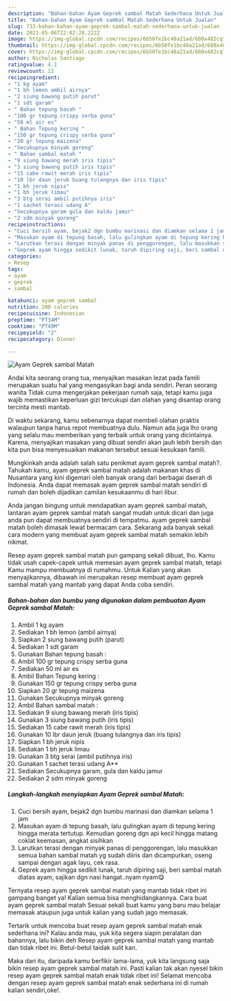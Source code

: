 ```yaml
---
description: "Bahan-bahan Ayam Geprek sambal Matah Sederhana Untuk Jualan"
title: "Bahan-bahan Ayam Geprek sambal Matah Sederhana Untuk Jualan"
slug: 733-bahan-bahan-ayam-geprek-sambal-matah-sederhana-untuk-jualan
date: 2021-05-06T22:02:28.222Z
image: https://img-global.cpcdn.com/recipes/6b50fe1bc48a21ad/680x482cq70/ayam-geprek-sambal-matah-foto-resep-utama.jpg
thumbnail: https://img-global.cpcdn.com/recipes/6b50fe1bc48a21ad/680x482cq70/ayam-geprek-sambal-matah-foto-resep-utama.jpg
cover: https://img-global.cpcdn.com/recipes/6b50fe1bc48a21ad/680x482cq70/ayam-geprek-sambal-matah-foto-resep-utama.jpg
author: Nicholas Santiago
ratingvalue: 4.1
reviewcount: 12
recipeingredient:
- "1 kg ayam"
- "1 bh lemon ambil airnya"
- "2 siung bawang putih parut"
- "1 sdt garam"
- " Bahan tepung basah "
- "100 gr tepung crispy serba guna"
- "50 ml air es"
- " Bahan Tepung kering "
- "150 gr tepung crispy serba guna"
- "20 gr tepung maizena"
- "Secukupnya minyak goreng"
- " Bahan sambal matah "
- "9 siung bawang merah iris tipis"
- "3 siung bawang putih iris tipis"
- "15 cabe rawit merah iris tipis"
- "10 lbr daun jeruk buang tulangnya dan iris tipis"
- "1 bh jeruk nipis"
- "1 bh jeruk limau"
- "3 btg serai ambil putihnya iris"
- "1 sachet terasi udang A"
- "Secukupnya garam gula dan kaldu jamur"
- "2 sdm minyak goreng"
recipeinstructions:
- "Cuci bersih ayam, bejak2 dgn bumbu marinasi dan diamkan selama 1 jam"
- "Masukan ayam di tepung basah, lalu gulingkan ayam di tepung kering hingga merata tertutup. Kemudian goreng dgn api kecil hingga matang coklat keemasan, angkat sisihkan"
- "Larutkan terasi dengan minyak panas di penggorengan, lalu masukkan semua bahan sambal matah yg sudah diiris dan dicampurkan, oseng sampai dengan agak layu, cek rasa."
- "Geprek ayam hingga sedikit lunak, taruh dipiring saji, beri sambal matah diatas ayam, sajikan dgn nasi hangat..nyam nyam😋"
categories:
- Resep
tags:
- ayam
- geprek
- sambal

katakunci: ayam geprek sambal 
nutrition: 200 calories
recipecuisine: Indonesian
preptime: "PT34M"
cooktime: "PT49M"
recipeyield: "2"
recipecategory: Dinner

---
```



![Ayam Geprek sambal Matah](https://img-global.cpcdn.com/recipes/6b50fe1bc48a21ad/680x482cq70/ayam-geprek-sambal-matah-foto-resep-utama.jpg)

Andai kita seorang orang tua, menyajikan masakan lezat pada famili merupakan suatu hal yang mengasyikan bagi anda sendiri. Peran seorang  wanita Tidak cuma mengerjakan pekerjaan rumah saja, tetapi kamu juga wajib memastikan keperluan gizi tercukupi dan olahan yang disantap orang tercinta mesti mantab.

Di waktu  sekarang, kamu sebenarnya dapat membeli olahan praktis walaupun tanpa harus repot membuatnya dulu. Namun ada juga lho orang yang selalu mau memberikan yang terbaik untuk orang yang dicintainya. Karena, menyajikan masakan yang dibuat sendiri akan jauh lebih bersih dan kita pun bisa menyesuaikan makanan tersebut sesuai kesukaan famili. 



Mungkinkah anda adalah salah satu penikmat ayam geprek sambal matah?. Tahukah kamu, ayam geprek sambal matah adalah makanan khas di Nusantara yang kini digemari oleh banyak orang dari berbagai daerah di Indonesia. Anda dapat memasak ayam geprek sambal matah sendiri di rumah dan boleh dijadikan camilan kesukaanmu di hari libur.

Anda jangan bingung untuk mendapatkan ayam geprek sambal matah, lantaran ayam geprek sambal matah sangat mudah untuk dicari dan juga anda pun dapat membuatnya sendiri di tempatmu. ayam geprek sambal matah boleh dimasak lewat bermacam cara. Sekarang ada banyak sekali cara modern yang membuat ayam geprek sambal matah semakin lebih nikmat.

Resep ayam geprek sambal matah pun gampang sekali dibuat, lho. Kamu tidak usah capek-capek untuk memesan ayam geprek sambal matah, tetapi Kamu mampu membuatnya di rumahmu. Untuk Kalian yang akan menyajikannya, dibawah ini merupakan resep membuat ayam geprek sambal matah yang mantab yang dapat Anda coba sendiri.

<!--inarticleads1-->

##### Bahan-bahan dan bumbu yang digunakan dalam pembuatan Ayam Geprek sambal Matah:

1. Ambil 1 kg ayam
1. Sediakan 1 bh lemon (ambil airnya)
1. Siapkan 2 siung bawang putih (parut)
1. Sediakan 1 sdt garam
1. Gunakan  Bahan tepung basah :
1. Ambil 100 gr tepung crispy serba guna
1. Sediakan 50 ml air es
1. Ambil  Bahan Tepung kering :
1. Gunakan 150 gr tepung crispy serba guna
1. Siapkan 20 gr tepung maizena
1. Gunakan Secukupnya minyak goreng
1. Ambil  Bahan sambal matah :
1. Sediakan 9 siung bawang merah (iris tipis)
1. Gunakan 3 siung bawang putih (iris tipis)
1. Sediakan 15 cabe rawit merah (iris tipis)
1. Gunakan 10 lbr daun jeruk (buang tulangnya dan iris tipis)
1. Siapkan 1 bh jeruk nipis
1. Sediakan 1 bh jeruk limau
1. Gunakan 3 btg serai (ambil putihnya iris)
1. Gunakan 1 sachet terasi udang A**
1. Sediakan Secukupnya garam, gula dan kaldu jamur
1. Sediakan 2 sdm minyak goreng




<!--inarticleads2-->

##### Langkah-langkah menyiapkan Ayam Geprek sambal Matah:

1. Cuci bersih ayam, bejak2 dgn bumbu marinasi dan diamkan selama 1 jam
1. Masukan ayam di tepung basah, lalu gulingkan ayam di tepung kering hingga merata tertutup. Kemudian goreng dgn api kecil hingga matang coklat keemasan, angkat sisihkan
1. Larutkan terasi dengan minyak panas di penggorengan, lalu masukkan semua bahan sambal matah yg sudah diiris dan dicampurkan, oseng sampai dengan agak layu, cek rasa.
1. Geprek ayam hingga sedikit lunak, taruh dipiring saji, beri sambal matah diatas ayam, sajikan dgn nasi hangat..nyam nyam😋




Ternyata resep ayam geprek sambal matah yang mantab tidak ribet ini gampang banget ya! Kalian semua bisa menghidangkannya. Cara buat ayam geprek sambal matah Sesuai sekali buat kamu yang baru mau belajar memasak ataupun juga untuk kalian yang sudah jago memasak.

Tertarik untuk mencoba buat resep ayam geprek sambal matah enak sederhana ini? Kalau anda mau, yuk kita segera siapin peralatan dan bahannya, lalu bikin deh Resep ayam geprek sambal matah yang mantab dan tidak ribet ini. Betul-betul taidak sulit kan. 

Maka dari itu, daripada kamu berfikir lama-lama, yuk kita langsung saja bikin resep ayam geprek sambal matah ini. Pasti kalian tak akan nyesel bikin resep ayam geprek sambal matah enak tidak ribet ini! Selamat mencoba dengan resep ayam geprek sambal matah enak sederhana ini di rumah kalian sendiri,oke!.

